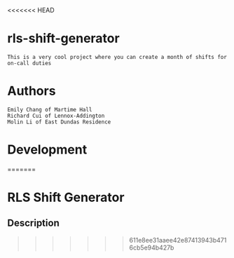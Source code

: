 <<<<<<< HEAD
# rls-shift-generator
    This is a very cool project where you can create a month of shifts for on-call duties 

# Authors
    Emily Chang of Martime Hall
    Richard Cui of Lennox-Addington
    Molin Li of East Dundas Residence

# Development 
=======
# RLS Shift Generator
## Description
>>>>>>> 611e8ee31aaee42e87413943b4716cb5e94b427b
